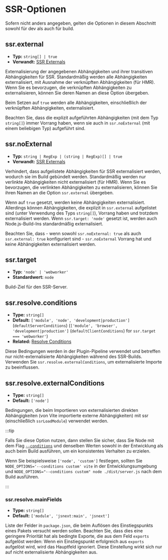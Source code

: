 # SSR-Optionen

Sofern nicht anders angegeben, gelten die Optionen in diesem Abschnitt sowohl für dev als auch für build.

## ssr.external

- **Typ:** `string[] | true`
- **Verwandt:** [SSR Externals](/guide/ssr#ssr-externals)

Externalisierung der angegebenen Abhängigkeiten und ihrer transitiven Abhängigkeiten für SSR. Standardmäßig werden alle Abhängigkeiten externalisiert, mit Ausnahme der verknüpften Abhängigkeiten (für HMR). Wenn Sie es bevorzugen, die verknüpften Abhängigkeiten zu externalisieren, können Sie deren Namen an diese Option übergeben.

Beim Setzen auf `true` werden alle Abhängigkeiten, einschließlich der verknüpften Abhängigkeiten, externalisiert.

Beachten Sie, dass die explizit aufgeführten Abhängigkeiten (mit dem Typ `string[]`) immer Vorrang haben, wenn sie auch in `ssr.noExternal` (mit einem beliebigen Typ) aufgeführt sind.

## ssr.noExternal

- **Typ:** `string | RegExp | (string | RegExp)[] | true`
- **Verwandt:** [SSR Externals](/guide/ssr#ssr-externals)

Verhindert, dass aufgelistete Abhängigkeiten für SSR externalisiert werden, wodurch sie im Build gebündelt werden. Standardmäßig werden nur verlinkte Abhängigkeiten nicht externalisiert (für HMR). Wenn Sie es bevorzugen, die verlinkten Abhängigkeiten zu externalisieren, können Sie ihren Namen an die Option `ssr.external` übergeben.

Wenn auf `true` gesetzt, werden keine Abhängigkeiten externalisiert. Allerdings können Abhängigkeiten, die explizit in `ssr.external` aufgelistet sind (unter Verwendung des Typs `string[]`), Vorrang haben und trotzdem externalisiert werden. Wenn `ssr.target: 'node'` gesetzt ist, werden auch Node.js-Build-Ins standardmäßig externalisiert.

Beachten Sie, dass - wenn sowohl `ssr.noExternal: true` als auch `ssr.external: true` konfiguriert sind - `ssr.noExternal` Vorrang hat und keine Abhängigkeiten externalisiert werden.

## ssr.target

- **Typ:** `'node' | 'webworker'`
- **Standardwert:** `node`

Build-Ziel für den SSR-Server.

## ssr.resolve.conditions

- **Type:** `string[]`
- **Default:** `['module', 'node', 'development|production']` (`defaultServerConditions`) (`['module', 'browser', 'development|production']` (`defaultClientConditions`) for `ssr.target === 'webworker'`)
- **Related:** [Resolve Conditions](./shared-options.md#resolve-conditions)

Diese Bedingungen werden in der Plugin-Pipeline verwendet und betreffen nur nicht-externalisierte Abhängigkeiten während des SSR-Builds. Verwenden Sie `ssr.resolve.externalConditions`, um externalisierte Importe zu beeinflussen.

## ssr.resolve.externalConditions

- **Type:** `string[]`
- **Default:** `['node']`

Bedingungen, die beim Importieren von externalisierten direkten Abhängigkeiten (von Vite importierte externe Abhängigkeiten) mit ssr (einschließlich `ssrLoadModule`) verwendet werden.

:::tip

Falls Sie diese Option nutzen, dann stellen Sie sicher, dass Sie Node mit dem Flag [`--conditions`](https://nodejs.org/docs/latest/api/cli.html#-c-condition---conditionscondition) und denselben Werten sowohl in der Entwicklung als auch beim Build ausführen, um ein konsistentes Verhalten zu erzielen.

Wenn Sie beispielsweise `['node', 'custom']` festlegen, sollten Sie `NODE_OPTIONS='--conditions custom' vite` in der Entwicklungsumgebung und `NODE_OPTIONS="--conditions custom" node ./dist/server.js` nach dem Build ausführen.

:::

### ssr.resolve.mainFields

- **Type:** `string[]`
- **Default:** `['module', 'jsnext:main', 'jsnext']`

Liste der Felder in `package.json`, die beim Auflösen des Einstiegspunkts eines Pakets versucht werden sollen. Beachten Sie, dass dies eine geringere Priorität hat als bedingte Exporte, die aus dem Feld `exports` aufgelöst werden: Wenn ein Einstiegspunkt erfolgreich aus `exports` aufgelöst wird, wird das Hauptfeld ignoriert. Diese Einstellung wirkt sich nur auf nicht externalisierte Abhängigkeiten aus.
